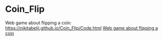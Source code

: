# Coin_Flip
Web game about flipping a coin: https://nikitabelii.github.io/Coin_Flip/Code.html
[Web game about flipping a coin](https://nikitabelii.github.io/Coin_Flip/Code.html)
